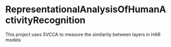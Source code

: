 # RepresentationalAnalysisOfHumanActivityRecognition
This project uses SVCCA to measure the similarity between layers in HAR models
